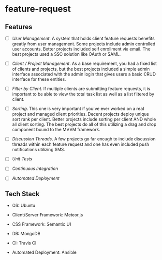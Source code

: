 # feature-request

## Features

- [ ] *User Management*. A system that holds client feature requests benefits greatly from user management. Some projects include admin controlled user accounts. Better projects included self enrollment via email. The best projects used a SSO solution like OAuth or SAML.

- [ ] *Client / Project Management*. As a base requirement, you had a fixed list of clients and projects, but the best projects included a simple admin interface associated with the admin login that gives users a basic CRUD interface for these entities.

- [ ] *Filter by Client*. If multiple clients are submitting feature requests, it is important to be able to view the total task list as well as a list filtered by client.

- [ ] *Sorting*. This one is very important if you've ever worked on a real project and managed client priorities. Decent projects deploy unique sort rank per client. Better projects include sorting per client AND whole all client sorting. The best projects do all of this utilizing a drag and drop component bound to the MVVM framework.

- [ ] *Discussion Threads*. A few projects go far enough to include discussion threads within each feature request and one has even included push notifications utilizing SMS.

- [ ] *Unit Tests* 

- [ ] *Continuous Integration*

- [ ] *Automated Deployment*

## Tech Stack

- OS: Ubuntu

- Client/Server Framework: Meteor.js

- CSS Framework: Semantic UI

- DB: MongoDB

- CI: Travis CI

- Automated Deployment: Ansible